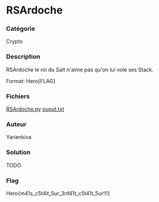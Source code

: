 # RSArdoche

### Catégorie

Crypto

### Description

RSArdoche le roi du Salt n'aime pas qu'on lui vole ses Stack.

Format: Hero{FLAG}

### Fichiers

[RSArdoche.py](RSArdoche.py)
[ouput.txt](ouput.txt)

### Auteur

Yarienkiva

### Solution

TODO

### Flag

Hero{m41s_c5t4it_5ur_3nf41t_c5t41t_5ur!!!}